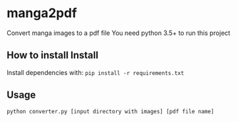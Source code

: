 # manga2pdf

Convert manga images to a pdf file
You need python 3.5+ to run this project

## How to install Install

Install dependencies with:
`pip install -r requirements.txt`

## Usage

`python converter.py [input directory with images] [pdf file name]`

